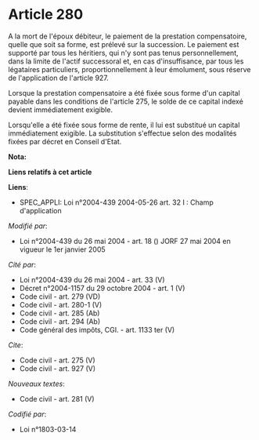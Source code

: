 # Article 280

A la mort de l'époux débiteur, le paiement de la prestation compensatoire, quelle que soit sa forme, est prélevé sur la
succession. Le paiement est supporté par tous les héritiers, qui n'y sont pas tenus personnellement, dans la limite de
l'actif successoral et, en cas d'insuffisance, par tous les légataires particuliers, proportionnellement à leur émolument,
sous réserve de l'application de l'article 927. 

Lorsque la prestation compensatoire a été fixée sous forme d'un capital payable dans les conditions de l'article 275, le
solde de ce capital indexé devient immédiatement exigible. 

Lorsqu'elle a été fixée sous forme de rente, il lui est substitué un capital immédiatement exigible. La substitution
s'effectue selon des modalités fixées par décret en Conseil d'Etat.

**Nota:**



**Liens relatifs à cet article**

**Liens**:

  - SPEC_APPLI: Loi n°2004-439 2004-05-26 art. 32 I : Champ d'application

_Modifié par_:

  - Loi n°2004-439 du 26 mai 2004 - art. 18 () JORF 27 mai 2004 en vigueur le 1er janvier 2005

_Cité par_:

  - Loi n°2004-439 du 26 mai 2004 - art. 33 (V)
  - Décret n°2004-1157 du 29 octobre 2004 - art. 1 (V)
  - Code civil - art. 279 (VD)
  - Code civil - art. 280-1 (V)
  - Code civil - art. 285 (Ab)
  - Code civil - art. 294 (Ab)
  - Code général des impôts, CGI. - art. 1133 ter (V)

_Cite_:

  - Code civil - art. 275 (V)
  - Code civil - art. 927 (V)

_Nouveaux textes_:

  - Code civil - art. 281 (V)

_Codifié par_:

  - Loi n°1803-03-14
